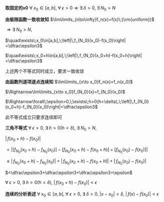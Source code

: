 **取固定的x0**
$\forall\;x_0\in[a,b],\;\forall\;\epsilon>0\Rightarrow\exists\;\delta>0,\;\exists\;N_0>N$

**由极限函数一致收敛知**
$\lim\limits_{n\to\infty}f_n(x)=f(x)\;(\rm{uniform})$

$\Rightarrow\exists\;N_0>N,$

$\quad\exists\;x_0\in[a,b],\;\left|\,f_{N_0}(x_0)-f(x_0)\right|<\dfrac\epsilon3$

$\quad\exists\;x_0+h\in[a,b],\;\left|\,f_{N_0}(x_0+h)-f(x_0+h)\right|<\dfrac\epsilon3$

上述两个不等式同时成立，要求一致收敛

**由函数列逐项逐点连续知**
$\lim\limits_{x\to x_0}f_n(x)=f_n(x_0)$

$\Rightarrow\lim\limits_{x\to x_0}f_{N_0}(x)=f_{N_0}(x_0)$

$\Rightarrow\forall\;\epsilon>0,\;\exists\;h>0(h<\delta),\;\left|\,f_{N_0}(x_0+h)-f_{N_0}(x_0)\right|<\dfrac\epsilon3$

此不等式成立只要求连续即可

**三角不等式**
$\forall\;\epsilon>0,\;\exists\;h>0(h<\delta),\;\exists\;N_0>N,$

$|\,f(x_0+h)-f(x_0)|$

$=\left|[f_{N_0}(x_0+h)-f_{N_0}(x_0)]-[f_{N_0}(x_0+h)-f(x_0+h)]+[f_{N_0}(x_0)-f(x_0)]\right|$

$\leq\left|\,f_{N_0}(x_0+h)-f_{N_0}(x_0)\right|+\left|\,f_{N_0}(x_0+h)-f(x_0+h)\right|+\left|\,f_{N_0}(x_0)-f(x_0)\right|$

$<\dfrac\epsilon3+\dfrac\epsilon3+\dfrac\epsilon3=\epsilon$

$\forall\;\epsilon>0,\;\exists\;h>0(h<\delta),\;|\,f(x_0+h)-f(x_0)|<\epsilon$

**连续的分析表述**
$\forall\;x_0\in[a,b],\;\forall\;\epsilon>0,\;\exists\;\delta>0,\;|x-x_0|<\delta,\;|\,f(x)-f(x_0)|<\epsilon$
